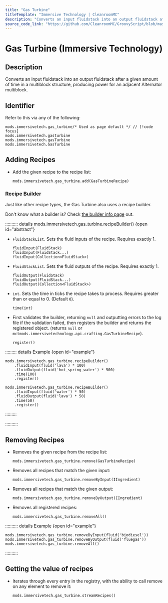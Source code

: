 ```yaml
---
title: "Gas Turbine"
titleTemplate: "Immersive Technology | CleanroomMC"
description: "Converts an input fluidstack into an output fluidstack after a given amount of time in a multiblock structure, producing power for an adjacent Alternator multiblock."
source_code_link: "https://github.com/CleanroomMC/GroovyScript/blob/master/src/main/java/com/cleanroommc/groovyscript/compat/mods/immersivetechnology/GasTurbine.java"
---
```


# Gas Turbine (Immersive Technology)

## Description

Converts an input fluidstack into an output fluidstack after a given amount of time in a multiblock structure, producing power for an adjacent Alternator multiblock.

## Identifier

Refer to this via any of the following:

```groovy:no-line-numbers {1}
mods.immersivetech.gas_turbine/* Used as page default */ // [!code focus]
mods.immersivetech.gasturbine
mods.immersivetech.gasTurbine
mods.immersivetech.GasTurbine
```


## Adding Recipes

- Add the given recipe to the recipe list:

    ```groovy:no-line-numbers
    mods.immersivetech.gas_turbine.add(GasTurbineRecipe)
    ```


### Recipe Builder

Just like other recipe types, the Gas Turbine also uses a recipe builder.

Don't know what a builder is? Check [the builder info page](../../getting_started/builder.md) out.

:::::::::: details mods.immersivetech.gas_turbine.recipeBuilder() {open id="abstract"}
- `FluidStackList`. Sets the fluid inputs of the recipe. Requires exactly 1.

    ```groovy:no-line-numbers
    fluidInput(FluidStack)
    fluidInput(FluidStack...)
    fluidInput(Collection<FluidStack>)
    ```

- `FluidStackList`. Sets the fluid outputs of the recipe. Requires exactly 1.

    ```groovy:no-line-numbers
    fluidOutput(FluidStack)
    fluidOutput(FluidStack...)
    fluidOutput(Collection<FluidStack>)
    ```

- `int`. Sets the time in ticks the recipe takes to process. Requires greater than or equal to 0. (Default `0`).

    ```groovy:no-line-numbers
    time(int)
    ```

- First validates the builder, returning `null` and outputting errors to the log file if the validation failed, then registers the builder and returns the registered object. (returns `null` or `mctmods.immersivetechnology.api.crafting.GasTurbineRecipe`).

    ```groovy:no-line-numbers
    register()
    ```

::::::::: details Example {open id="example"}
```groovy:no-line-numbers
mods.immersivetech.gas_turbine.recipeBuilder()
    .fluidInput(fluid('lava') * 100)
    .fluidOutput(fluid('hot_spring_water') * 500)
    .time(100)
    .register()

mods.immersivetech.gas_turbine.recipeBuilder()
    .fluidInput(fluid('water') * 50)
    .fluidOutput(fluid('lava') * 50)
    .time(50)
    .register()
```

:::::::::

::::::::::

## Removing Recipes

- Removes the given recipe from the recipe list:

    ```groovy:no-line-numbers
    mods.immersivetech.gas_turbine.remove(GasTurbineRecipe)
    ```

- Removes all recipes that match the given input:

    ```groovy:no-line-numbers
    mods.immersivetech.gas_turbine.removeByInput(IIngredient)
    ```

- Removes all recipes that match the given output:

    ```groovy:no-line-numbers
    mods.immersivetech.gas_turbine.removeByOutput(IIngredient)
    ```

- Removes all registered recipes:

    ```groovy:no-line-numbers
    mods.immersivetech.gas_turbine.removeAll()
    ```

:::::::::: details Example {open id="example"}
```groovy:no-line-numbers
mods.immersivetech.gas_turbine.removeByInput(fluid('biodiesel'))
mods.immersivetech.gas_turbine.removeByOutput(fluid('fluegas'))
mods.immersivetech.gas_turbine.removeAll()
```

::::::::::

## Getting the value of recipes

- Iterates through every entry in the registry, with the ability to call remove on any element to remove it:

    ```groovy:no-line-numbers
    mods.immersivetech.gas_turbine.streamRecipes()
    ```
